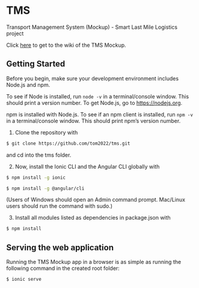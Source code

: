 # TMS
Transport Management System (Mockup) - Smart Last Mile Logistics project

Click [here](https://github.com/tom2022/tms/wiki) to get to the wiki of the TMS Mockup.

## Getting Started

Before you begin, make sure your development environment includes Node.js and npm.

To see if Node is installed, run ```node -v``` in a terminal/console window. This should print a version number.
To get Node.js, go to https://nodejs.org.

npm is installed with Node.js. To see if an npm client is installed, run ```npm -v``` in a terminal/console window. This should print npm’s version number.

1. Clone the repository with

```sh
$ git clone https://github.com/tom2022/tms.git
```

and cd into the tms folder.

2. Now, install the Ionic CLI and the Angular CLI globally with
```sh
$ npm install -g ionic

$ npm install -g @angular/cli
```
(Users of Windows should open an Admin command prompt.
Mac/Linux users should run the command with sudo.)

3. Install all modules listed as dependencies in package.json with
```sh
$ npm install 
```

## Serving the web application

Running the TMS Mockup app in a browser is as simple as running the following command in the created root folder:

```sh
$ ionic serve
```




